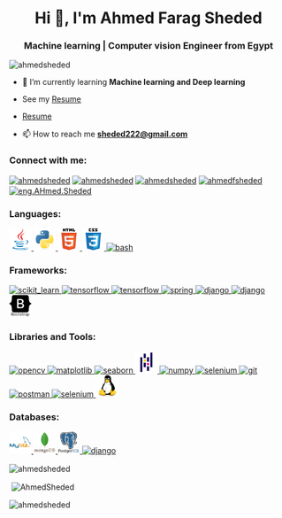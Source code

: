 <h1 align="center">Hi 👋, I'm Ahmed Farag Sheded</h1>
<h3 align="center">Machine learning | Computer vision Engineer from Egypt</h3>

<p align="left"> <img src="https://komarev.com/ghpvc/?username=ahmedsheded&label=Profile%20views&color=0e75b6&style=flat" alt="ahmedsheded" /> </p>

- 🌱 I’m currently learning **Machine learning and Deep learning**
- See my [Resume](https://drive.google.com/file/d/1-wxxRe4uPKNrdRQSJgbdX9H08DBK78dO/view?usp=share_link)
- <a href="https://drive.google.com/file/d/1-wxxRe4uPKNrdRQSJgbdX9H08DBK78dO/view?usp=share_link" target="_blank">Resume</a>

- 📫 How to reach me **sheded222@gmail.com**

<h3 align="left">Connect with me:</h3>
<p align="left">
<a href="https://linkedin.com/in/ahmedsheded" target="blank"><img align="center" src="https://raw.githubusercontent.com/rahuldkjain/github-profile-readme-generator/master/src/images/icons/Social/linked-in-alt.svg" alt="ahmedsheded" height="35" width="40" /></a>
<a href="https://kaggle.com/ahmedsheded" target="blank"><img align="center" src="https://raw.githubusercontent.com/rahuldkjain/github-profile-readme-generator/master/src/images/icons/Social/kaggle.svg" alt="ahmedsheded" height="30" width="40" /></a>
<a href="https://www.hackerrank.com/ahmedsheded" target="blank"><img align="center" src="https://cdn3.iconfinder.com/data/icons/logos-and-brands-adobe/512/160_Hackerrank-512.png" alt="ahmedsheded" height="40" width="40" /></a>
  <a href="https://twitter.com/ahmedfsheded" target="blank"><img align="center" src="https://upload.wikimedia.org/wikipedia/sco/9/9f/Twitter_bird_logo_2012.svg" alt="ahmedfsheded" height="30" width="40" /></a> 
<a href="https://www.facebook.com/eng.Ahmed.Sheded" target="blank"><img align="center" src="https://upload.wikimedia.org/wikipedia/commons/thumb/f/fb/Facebook_icon_2013.svg/1200px-Facebook_icon_2013.svg.png" alt="eng.AHmed.Sheded" height="40" width="40" /></a>

  
<h3>Languages:</h3>
<p align="left"> 
  <a href="https://www.java.com" target="_blank" rel="noreferrer"> <img src="https://raw.githubusercontent.com/devicons/devicon/master/icons/java/java-original.svg" alt="java" width="40" height="40"/> </a> <a href="https://www.python.org" target="_blank" rel="noreferrer"> <img src="https://raw.githubusercontent.com/devicons/devicon/master/icons/python/python-original.svg" alt="python" width="40" height="40"/> </a>
<a href="https://www.w3.org/html/" target="_blank" rel="noreferrer"> <img src="https://raw.githubusercontent.com/devicons/devicon/master/icons/html5/html5-original-wordmark.svg" alt="html5" width="40" height="40"/> </a> 
 <a href="https://www.w3schools.com/css/" target="_blank" rel="noreferrer"> <img src="https://raw.githubusercontent.com/devicons/devicon/master/icons/css3/css3-original-wordmark.svg" alt="css3" width="40" height="40"/> </a>
 <a href="https://www.gnu.org/software/bash/" target="_blank" rel="noreferrer"> <img src="https://bashlogo.com/img/symbol/svg/full_colored_dark.svg" alt="bash" width="40" height="40"/> </a>
  

 <h3>Frameworks:</h3>
 <p align="left"> 
  <a href="https://scikit-learn.org/" target="_blank" rel="noreferrer"> <img src="https://upload.wikimedia.org/wikipedia/commons/0/05/Scikit_learn_logo_small.svg" alt="scikit_learn" width="40" height="40"/> </a>
<a href="https://www.tensorflow.org" target="_blank" rel="noreferrer"> <img src="https://www.vectorlogo.zone/logos/tensorflow/tensorflow-icon.svg" alt="tensorflow" width="40" height="40"/> </a>
<a href="https://keras.io/" target="_blank" rel="noreferrer"> <img src="https://upload.wikimedia.org/wikipedia/commons/a/ae/Keras_logo.svg" alt="tensorflow" width="40" height="40"/> </a>
 <a href="https://spring.io/projects/spring-boot" target="_blank" rel="noreferrer"> <img src="https://www.vectorlogo.zone/logos/springio/springio-icon.svg" alt="spring" width="40" height="40"/> </a> 
 <a href="https://www.djangoproject.com/" target="_blank" rel="noreferrer"> <img src="https://cdn.worldvectorlogo.com/logos/django.svg" alt="django" width="40" height="40"/> </a>
  <a href="https://palletsprojects.com/p/flask/" target="_blank" rel="noreferrer"> <img src="https://miro.medium.com/max/438/1*0G5zu7CnXdMT9pGbYUTQLQ.png" alt="django" width="40" height="40"/> </a>
  <a href="https://getbootstrap.com" target="_blank" rel="noreferrer"> <img src="https://raw.githubusercontent.com/devicons/devicon/master/icons/bootstrap/bootstrap-plain-wordmark.svg" alt="bootstrap" width="40" height="40"/> </a>


<h3 align="left">Libraries and Tools:</h3>
<p align="left">   
   <a href="https://opencv.org/" target="_blank" rel="noreferrer"> <img src="https://www.vectorlogo.zone/logos/opencv/opencv-icon.svg" alt="opencv" width="40" height="40"/> </a> 
<a href="https://matplotlib.org/" target="_blank" rel="noreferrer"> <img src="https://upload.wikimedia.org/wikipedia/commons/0/01/Created_with_Matplotlib-logo.svg" alt="matplotlib" width="40" height="40"/> </a>
   <a href="https://seaborn.pydata.org/" target="_blank" rel="noreferrer"> <img src="https://seaborn.pydata.org/_images/logo-mark-lightbg.svg" alt="seaborn" width="40" height="40"/> </a> 
  <a href="https://pandas.pydata.org/" target="_blank" rel="noreferrer"> <img src="https://raw.githubusercontent.com/devicons/devicon/2ae2a900d2f041da66e950e4d48052658d850630/icons/pandas/pandas-original.svg" alt="pandas" width="40" height="40"/> </a>
   <a href="https://numpy.org/" target="_blank" rel="noreferrer"> <img src="https://numpy.org/images/logo.svg" alt="numpy" width="40" height="40"/> </a><a href="https://www.selenium.dev" target="_blank" rel="noreferrer"> <img src="https://raw.githubusercontent.com/detain/svg-logos/780f25886640cef088af994181646db2f6b1a3f8/svg/selenium-logo.svg" alt="selenium" width="40" height="40"/> </a> 
     <a href="https://git-scm.com/" target="_blank" rel="noreferrer"> <img src="https://www.vectorlogo.zone/logos/git-scm/git-scm-icon.svg" alt="git" width="40" height="40"/> </a> <a href="https://postman.com" target="_blank" rel="noreferrer"> <img src="https://www.vectorlogo.zone/logos/getpostman/getpostman-icon.svg" alt="postman" width="40" height="40"/> </a> 
  <a href="https://jupyter.org/" target="_blank" rel="noreferrer"> <img src="https://wikiimg.tojsiabtv.com/wikipedia/commons/thumb/3/38/Jupyter_logo.svg/1200px-Jupyter_logo.svg.png" alt="selenium" width="40" height="40"/> </a> <a href="https://www.linux.org/" target="_blank" rel="noreferrer"> <img src="https://raw.githubusercontent.com/devicons/devicon/master/icons/linux/linux-original.svg" alt="linux" width="40" height="40"/> </a>
</p>
     
  <h3>Databases:</h3>
 <p align="left"> 
 <a href="https://www.mysql.com/" target="_blank" rel="noreferrer"> <img src="https://raw.githubusercontent.com/devicons/devicon/master/icons/mysql/mysql-original-wordmark.svg" alt="mysql" width="40" height="40"/> </a>
  <a href="https://www.mongodb.com/" target="_blank" rel="noreferrer"> <img src="https://raw.githubusercontent.com/devicons/devicon/master/icons/mongodb/mongodb-original-wordmark.svg" alt="mongodb" width="40" height="40"/> </a>
    <a href="https://www.postgresql.org" target="_blank" rel="noreferrer"> <img src="https://raw.githubusercontent.com/devicons/devicon/master/icons/postgresql/postgresql-original-wordmark.svg" alt="postgresql" width="40" height="40"/> </a>
  <a href="https://www.sqlite.org/index.html" target="_blank" rel="noreferrer"> <img src="https://upload.wikimedia.org/wikipedia/commons/thumb/9/97/Sqlite-square-icon.svg/2048px-Sqlite-square-icon.svg.png" alt="django" width="40" height="40"/> </a>
  

<p><img align="center" src="https://github-readme-stats.vercel.app/api/top-langs?username=ahmedsheded&show_icons=true&locale=en&layout=compact" alt="ahmedsheded" /></p>

<p>&nbsp;<img align="center" src="https://github-readme-stats.vercel.app/api?username=AhmedSheded&show_icons=true&locale=en" alt="AhmedSheded" /></p>

<p><img align="center" src="https://github-readme-streak-stats.herokuapp.com/?user=ahmedsheded&" alt="ahmedsheded" /></p>

